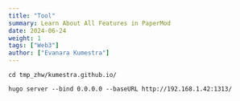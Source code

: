 ```yaml
---
title: "Tool"
summary: Learn About All Features in PaperMod
date: 2024-06-24
weight: 1
tags: ["Web3"]
author: ["Evanara Kumestra"]
---
```


```shell {linenos=true}
cd tmp_zhw/kumestra.github.io/
```

```shell {linenos=true}
hugo server --bind 0.0.0.0 --baseURL http://192.168.1.42:1313/
```